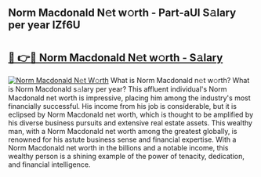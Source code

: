 ## Norm Macdonald N𝚎t w𝚘rth - Part-aUI S𝚊lary per year IZf6U

# <h2><a href="http://gc0ol3.nevu.top/?p=Norm+Macdonald">🔗 👉🔴 Norm Macdonald N𝚎t w𝚘rth - S𝚊lary</a></h2>

[![Norm Macdonald N𝚎t W𝚘rth](https://i.imgur.com/Oavwk0R.jpeg)](http://gc0ol3.nevu.top/?p=Norm+Macdonald)
What is Norm Macdonald n𝚎t w𝚘rth? What is Norm Macdonald s𝚊lary per year?
This affluent individual's Norm Macdonald net worth is impressive, placing him among the industry's most financially successful. His income from his job is considerable, but it is eclipsed by Norm Macdonald net worth, which is thought to be amplified by his diverse business pursuits and extensive real estate assets. This wealthy man, with a Norm Macdonald net worth among the greatest globally, is renowned for his astute business sense and financial expertise. With a Norm Macdonald net worth in the billions and a notable income, this wealthy person is a shining example of the power of tenacity, dedication, and financial intelligence.
